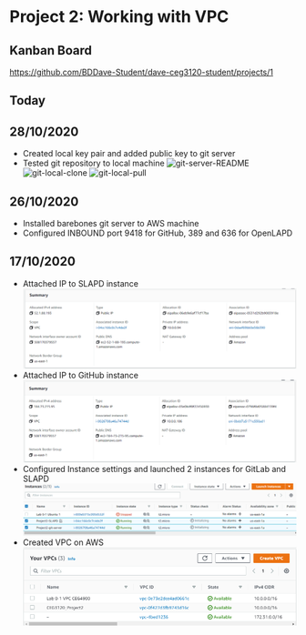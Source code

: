# Project 2:  Working with VPC

## Kanban Board
https://github.com/BDDave-Student/dave-ceg3120-student/projects/1

## Today
## 28/10/2020
- Created local key pair and added public key to git server
- Tested git repository to local machine
![git-server-README](images/project2-git-server-README)
![git-local-clone](images/project2-git-local-clone)
![git-local-pull](images/project2-git-local-pull)

## 26/10/2020
- Installed barebones git server to AWS machine
- Configured INBOUND port 9418 for GitHub, 389 and 636 for OpenLAPD

## 17/10/2020
- Attached IP to SLAPD instance
![SLAPD-IP](images/project2-slapd-ip.PNG)
- Attached IP to GitHub instance
![GitHub-IP](images/project2-github-ip.PNG)
- Configured Instance settings and launched 2 instances for GitLab and SLAPD
![Instances](images/project2-instances.PNG)
- Created VPC on AWS
![VPC](images/project2-VPC.PNG)
